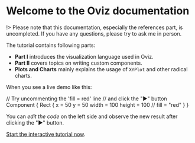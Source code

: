 # Welcome to the Oviz documentation

!> Please note that this documentation, especially the references part, is uncompleted. If you have any questions, please try to ask me in person.

The tutorial contains following parts:

- **Part I** introduces the visualization language used in Oviz.
- **Part II** covers topics on writing custom components.
- **Plots and Charts** mainly explains the usage of `XYPlot` and other radical charts.

When you see a live demo like this:

<div class="demo" data-height="250">
// Try uncommenting the 'fill = red' line
// and click the "▶" button
Component {
    Rect {
        x = 50
        y = 50
        width = 100
        height = 100
        // fill = "red"
    }
}
</div>

You can _edit the code_ on the left side and observe the new result after clicking the "▶" button.

[Start the interactive tutorial now](get-started.md).
